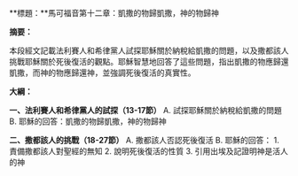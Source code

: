**標題：**馬可福音第十二章：凱撒的物歸凱撒，神的物歸神

**摘要：**

本段經文記載法利賽人和希律黨人試探耶穌關於納稅給凱撒的問題，以及撒都該人挑戰耶穌關於死後復活的觀點。耶穌智慧地回答了這些問題，指出凱撒的物應歸還凱撒，而神的物應歸還神，並強調死後復活的真實性。

**大綱：**

**一、法利賽人和希律黨人的試探（13-17節）**
    A. 試探耶穌關於納稅給凱撒的問題
    B. 耶穌的回答：凱撒的物歸凱撒，神的物歸神

**二、撒都該人的挑戰（18-27節）**
    A. 撒都該人否認死後復活
    B. 耶穌的回答：
        1. 責備撒都該人對聖經的無知
        2. 說明死後復活的性質
        3. 引用出埃及記證明神是活人的神